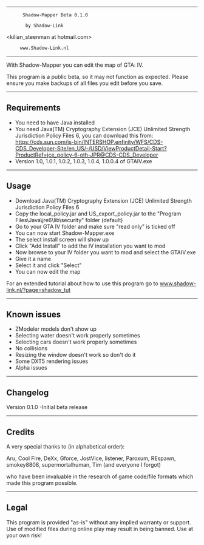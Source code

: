 -------------------------------------
          Shadow-Mapper Beta 0.1.0

           by Shadow-Link
<kilian_steenman at hotmail.com>

         www.Shadow-Link.nl
-------------------------------------

With Shadow-Mapper you can edit the map of GTA: IV.

This program is a public beta, so it may not function as expected.
Please ensure you make backups of all files you edit before you save.

------------
Requirements
------------

- You need to have Java installed
- You need Java(TM) Cryptography Extension (JCE) Unlimited Strength Jurisdiction Policy Files 6, you can download this from:
https://cds.sun.com/is-bin/INTERSHOP.enfinity/WFS/CDS-CDS_Developer-Site/en_US/-/USD/ViewProductDetail-Start?ProductRef=jce_policy-6-oth-JPR@CDS-CDS_Developer
- Version 1.0, 1.0.1, 1.0.2, 1.0.3, 1.0.4, 1.0.0.4 of GTAIV.exe

-----
Usage
-----

- Download Java(TM) Cryptography Extension (JCE) Unlimited Strength Jurisdiction Policy Files 6
- Copy the local_policy.jar and US_export_policy.jar to the "Program Files\Java\jre6\lib\security" folder (default)
- Go to your GTA IV folder and make sure "read only" is ticked off
- You can now start Shadow-Mapper.exe
- The select install screen will show up
- Click "Add Install" to add the IV installation you want to mod
- Now browse to your IV folder you want to mod and select the GTAIV.exe
- Give it a name
- Select it and click "Select"
- You can now edit the map

For an extended tutorial about how to use this program go to www.shadow-link.nl/?page=shadow_tut

------------
Known issues
------------

- ZModeler models don't show up
- Selecting water doesn't work properly sometimes
- Selecting cars doesn't work properly sometimes
- No collisions
- Resizing the window doesn't work so don't do it
- Some DXT5 rendering issues
- Alpha issues

---------
Changelog
---------

Version 0.1.0
-Initial beta release

-------
Credits
-------

A very special thanks to (in alphabetical order):

  Aru, Cool Fire, DeXx, Gforce, JostVice, listener, Paroxum, REspawn, smokey8808, supermortalhuman, Tim (and everyone I forgot)

who have been invaluable in the research of game code/file formats 
which made this program possible.

-----
Legal
-----

This program is provided "as-is" without any implied warranty or support.
Use of modified files during online play may result in being banned.
Use at your own risk!